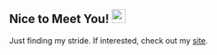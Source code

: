 ## Nice to Meet You! <img src="https://raw.githubusercontent.com/MartinHeinz/MartinHeinz/master/wave.gif" width="25px">

Just finding my stride. If interested, check out my [site](www.cobyeastwood.com).
